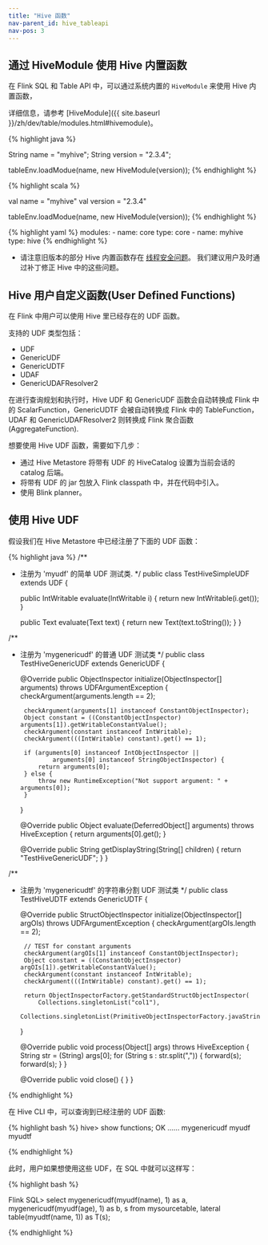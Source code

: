 ```yaml
---
title: "Hive 函数"
nav-parent_id: hive_tableapi
nav-pos: 3
---
```

<!--
Licensed to the Apache Software Foundation (ASF) under one
or more contributor license agreements.  See the NOTICE file
distributed with this work for additional information
regarding copyright ownership.  The ASF licenses this file
to you under the Apache License, Version 2.0 (the
"License"); you may not use this file except in compliance
with the License.  You may obtain a copy of the License at

  http://www.apache.org/licenses/LICENSE-2.0

Unless required by applicable law or agreed to in writing,
software distributed under the License is distributed on an
"AS IS" BASIS, WITHOUT WARRANTIES OR CONDITIONS OF ANY
KIND, either express or implied.  See the License for the
specific language governing permissions and limitations
under the License.
-->

## 通过 HiveModule 使用 Hive 内置函数

在 Flink SQL 和 Table API 中，可以通过系统内置的 `HiveModule` 来使用 Hive 内置函数，

详细信息，请参考 [HiveModule]({{ site.baseurl }}/zh/dev/table/modules.html#hivemodule)。

<div class="codetabs" markdown="1">
<div data-lang="Java" markdown="1">
{% highlight java %}

String name            = "myhive";
String version         = "2.3.4";

tableEnv.loadModue(name, new HiveModule(version));
{% endhighlight %}
</div>
<div data-lang="Scala" markdown="1">
{% highlight scala %}

val name            = "myhive"
val version         = "2.3.4"

tableEnv.loadModue(name, new HiveModule(version));
{% endhighlight %}
</div>
<div data-lang="YAML" markdown="1">
{% highlight yaml %}
modules:
   - name: core
     type: core
   - name: myhive
     type: hive
{% endhighlight %}
</div>
</div>

* 请注意旧版本的部分 Hive 内置函数存在 [线程安全问题](https://issues.apache.org/jira/browse/HIVE-16183)。
我们建议用户及时通过补丁修正 Hive 中的这些问题。

## Hive 用户自定义函数(User Defined Functions)

在 Flink 中用户可以使用 Hive 里已经存在的 UDF 函数。

支持的 UDF 类型包括：

- UDF
- GenericUDF
- GenericUDTF
- UDAF
- GenericUDAFResolver2

在进行查询规划和执行时，Hive UDF 和 GenericUDF 函数会自动转换成 Flink 中的 ScalarFunction，GenericUDTF 会被自动转换成 Flink 中的
 TableFunction，UDAF 和 GenericUDAFResolver2 则转换成 Flink 聚合函数(AggregateFunction).

想要使用 Hive UDF 函数，需要如下几步：

- 通过 Hive Metastore 将带有 UDF 的 HiveCatalog 设置为当前会话的 catalog 后端。
- 将带有 UDF 的 jar 包放入 Flink classpath 中，并在代码中引入。
- 使用 Blink planner。

## 使用 Hive UDF

假设我们在 Hive Metastore 中已经注册了下面的 UDF 函数：


{% highlight java %}
/**
 * 注册为 'myudf' 的简单 UDF 测试类. 
 */
public class TestHiveSimpleUDF extends UDF {

	public IntWritable evaluate(IntWritable i) {
		return new IntWritable(i.get());
	}

	public Text evaluate(Text text) {
		return new Text(text.toString());
	}
}

/**
 * 注册为 'mygenericudf' 的普通 UDF 测试类
 */
public class TestHiveGenericUDF extends GenericUDF {

	@Override
	public ObjectInspector initialize(ObjectInspector[] arguments) throws UDFArgumentException {
		checkArgument(arguments.length == 2);

		checkArgument(arguments[1] instanceof ConstantObjectInspector);
		Object constant = ((ConstantObjectInspector) arguments[1]).getWritableConstantValue();
		checkArgument(constant instanceof IntWritable);
		checkArgument(((IntWritable) constant).get() == 1);

		if (arguments[0] instanceof IntObjectInspector ||
				arguments[0] instanceof StringObjectInspector) {
			return arguments[0];
		} else {
			throw new RuntimeException("Not support argument: " + arguments[0]);
		}
	}

	@Override
	public Object evaluate(DeferredObject[] arguments) throws HiveException {
		return arguments[0].get();
	}

	@Override
	public String getDisplayString(String[] children) {
		return "TestHiveGenericUDF";
	}
}

/**
 * 注册为 'mygenericudtf' 的字符串分割 UDF 测试类
 */
public class TestHiveUDTF extends GenericUDTF {

	@Override
	public StructObjectInspector initialize(ObjectInspector[] argOIs) throws UDFArgumentException {
		checkArgument(argOIs.length == 2);

		// TEST for constant arguments
		checkArgument(argOIs[1] instanceof ConstantObjectInspector);
		Object constant = ((ConstantObjectInspector) argOIs[1]).getWritableConstantValue();
		checkArgument(constant instanceof IntWritable);
		checkArgument(((IntWritable) constant).get() == 1);

		return ObjectInspectorFactory.getStandardStructObjectInspector(
			Collections.singletonList("col1"),
			Collections.singletonList(PrimitiveObjectInspectorFactory.javaStringObjectInspector));
	}

	@Override
	public void process(Object[] args) throws HiveException {
		String str = (String) args[0];
		for (String s : str.split(",")) {
			forward(s);
			forward(s);
		}
	}

	@Override
	public void close() {
	}
}

{% endhighlight %}

在 Hive CLI 中，可以查询到已经注册的 UDF 函数:

{% highlight bash %}
hive> show functions;
OK
......
mygenericudf
myudf
myudtf

{% endhighlight %}

此时，用户如果想使用这些 UDF，在 SQL 中就可以这样写：


{% highlight bash %}

Flink SQL> select mygenericudf(myudf(name), 1) as a, mygenericudf(myudf(age), 1) as b, s from mysourcetable, lateral table(myudtf(name, 1)) as T(s);

{% endhighlight %}
